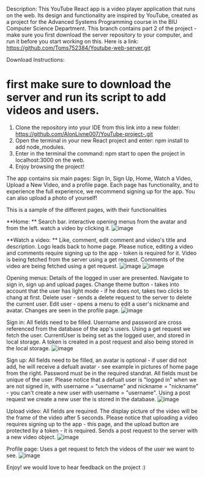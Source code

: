 Description:
This YouTube React app is a video player application that runs on the web. Its design and functionality are inspired by YouTube, created as a project for the Advanced Systems Programming course in the BIU Computer Science Department.
This branch contains part 2 of the project - make sure you first download the server repository to your computer, and run it before you start working on this.
Here is a link: https://github.com/Toms752384/Youtube-web-server.git

Download Instructions:
# first make sure to download the server and run its script to add videos and users.
1. Clone the repository into your IDE from this link into a new folder:  https://github.com/AlonLivne007/YouTube-project-.git
2. Open the terminal in your new React project and enter: npm install to add node_modules.
3. Enter in the terminal the command: npm start to open the project in localhost:3000 on the web.
4. Enjoy browsing the project!

The app contains six main pages: Sign In, Sign Up, Home, Watch a Video, Upload a New Video, and a profile page. Each page has functionality, and to experience the full experience, we recommend signing up for the app. You can also upload a photo of yourself!

This is a sample of the different pages, with their functionalities

**Home: **
Search bar. 
interactive opening menus from the avatar and from the left.
watch a video by clicking it.
![image](https://github.com/AlonLivne007/YouTube-project-/assets/120726615/ab2be7ba-94ac-4321-b6c7-e395b866934a)


**Watch a video: **
Like, comment, edit comment and video's title and description.
Logo leads back to home page.
Please notice, editing a video and comments require signing up to the app - token is required for it.
Video is being fetched from the server using a get request.
Comments of the video are being fetched using a get request.
![image](https://github.com/AlonLivne007/YouTube-project-/assets/120726615/c046997b-5fd5-4bdf-aeae-e01af51a959f)
![image](https://github.com/AlonLivne007/YouTube-project-/assets/120726615/0b0373af-6327-4ff4-9fda-9e6fefccbe7b)

Opening menus:
Details of the logged in user are presented.
Navigate to sign in, sign up and upload pages.
Change theme button - takes into account that the user has light mode - if he does not, takes two clicks to chang at first.
Delete user - sends a delete request to the server to delete the current user.
Edit user - opens a menu to edit a user's nickname and avatar. Changes are seen in the profile page.
![image](https://github.com/AlonLivne007/YouTube-project-/assets/120726615/74ff732d-1b1b-4ac4-83c7-eb07e27d32ee)

Sign in:
All fields need to be filled.
Username and password are cross referenced from the database of the app's users.
Using a get request we fetch the user.
CurrentUser is being set as the logged user, and stored in local storage.
A token is created in a post request and also being stored in the local storage.
![image](https://github.com/AlonLivne007/YouTube-project-/assets/120726615/57bcc423-f8bc-4a2c-baed-c5e658f1de00)

Sign up:
All fields need to be filled, an avatar is optional - if user did not add, he will receive a defualt avatar - see example in pictures of home page from the right.
Password must be in the required standrat.
All fields must be unique of the user.
Please notice that a defualt user is "logged in" when we are not signed in, with username = "username" and nickname = "nickname" - you can't create a new user with username = "username".
Using a post request we create a new user the is stored in the database.
![image](https://github.com/AlonLivne007/YouTube-project-/assets/120726615/cf00ab2e-ac0c-4141-9dab-02005f71089f)

Upload video: 
All fields are required.
The display picture of the video will be the frame of the video after 5 seconds.
Please notice that uploading a video requires signing up to the app - this page, and the upload button are protected by a token - it is required.
Sends a post request to the server with a new video object.
![image](https://github.com/AlonLivne007/YouTube-project-/assets/120726615/459c5eec-6416-47f9-ab0e-3a9d07f6e060)

Profile page:
Uses a get request to fetch the videos of the user we want to see.
![image](https://github.com/AlonLivne007/YouTube-project-/assets/120726615/d1054031-f9e9-4c0a-abbe-bdf8358dcf9e)




Enjoy! we would love to hear feedback on the project :)
